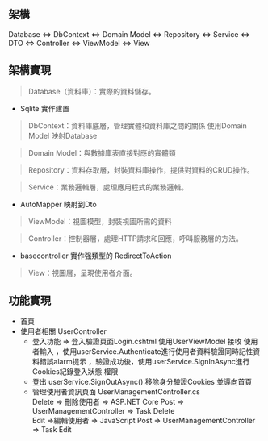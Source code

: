 ## 架構 
Database <=> DbContext  <=> Domain Model  <=> Repository <=> Service <=> DTO <=> Controller <=> ViewModel <=> View

## 架構實現
>Database（資料庫）：實際的資料儲存。   
- Sqlite 實作建置

>DbContext：資料庫底層，管理實體和資料庫之間的關係
 使用Domain Model 映射Database  

>Domain Model：與數據庫表直接對應的實體類   

>Repository：資料存取層，封裝資料庫操作，提供對資料的CRUD操作。

>Service：業務邏輯層，處理應用程式的業務邏輯。  
 - AutoMapper 映射到Dto
>ViewModel：視圖模型，封裝視圖所需的資料

>Controller：控制器層，處理HTTP請求和回應，呼叫服務層的方法。
 - basecontroller 實作强類型的 RedirectToAction
  
>View：視圖層，呈現使用者介面。

## 功能實現
- 首頁
- 使用者相關 UserController  
  - 登入功能 => 登入驗證頁面Login.cshtml
  使用UserViewModel 接收 使用者輸入  ，使用userService.Authenticate進行使用者資料驗證同時記性資料錯誤alarm提示
  ，驗證成功後，使用userService.SignInAsync進行Cookies紀錄登入狀態 權限  
  - 登出 userService.SignOutAsync() 移除身分驗證Cookies 並導向首頁
  - 管理使用者資訊頁面 UserManagementController.cs  
Delete => 刪除使用者 =>  ASP.NET Core Post => UserManagementController => Task<IActionResult> Delete  
Edit =>編輯使用者 =>  JavaScript Post => UserManagementController => Task<IActionResult> Edit  
